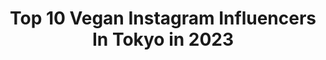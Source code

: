 ---
title: Top 10 Vegan Instagram Influencers In Tokyo in 2023
description: >-
  Find top vegan Instagram influencers in Tokyo in 2023. Most popular hashtags: #vegan #tokyo #pr #stayhome.
platform: Instagram
hits: 17
text_top: Analyze the most popular Instagram accounts on inBeat.
text_bottom: inBeat aggregates 17 Instagram influencers like this in Tokyo, Japan for you to contact.
profiles:
  - username: "meyou.mae"
    fullname: >-
      Miyu 🦋Tokyo Vegan Girl みゆ
    bio: >-
      𝚃𝚘𝚔𝚢𝚘 𝚋𝚊𝚜𝚎𝚍 𝚖𝚘𝚍𝚎𝚕🗼// 𝚅𝚎𝚐𝚊𝚗・𝙴𝚝𝚑𝚒𝚌𝚊𝚕・𝚂𝚞𝚜𝚝𝚊𝚒𝚗𝚊𝚋𝚕𝚎 𝚕𝚒𝚏𝚎🌏💗//EN&JP 🌏 エシカル // サスティナブル // ヴィーガン 🌱少しずつ、毎日の選択を優しいものに❤️ 👇🏼 𝒀𝒐𝒖𝑻𝒖𝒃𝒆でヴィーガン生活&環境問題などについて発信中！みてね👇🏼
    location: "Japan"
    followers: 14930
    engagement: 820
    commentsToLikes: 0.018054
    id: ck0txuox7kifh0i19d2ja2pxe
    verified: false
    hashtags: "#majesticcasual, #postthepeople, #visualmasterz, #majestic"
  - username: "kellymisawa"
    fullname: >-
      Kelly Misawa | Wellness
    bio: >-
      🇯🇵 x 🇧🇷 ✧ Healthy Recipe Developer 📝 ✧Raw Food & Raw Dessert Chef / Raw Chocolatier👩🏻‍🍳🌱 ✧ 2019•2020 Ambassador @sanai_resort 👙 楽天ルーム⤵️
    location: "Japan"
    followers: 64066
    engagement: 265
    commentsToLikes: 0.035191
    id: ck55n669b5kgr0i112ceoz4ln
    verified: false
    hashtags: "#upf50, #tokyo2020, #kellymisawa, #stayhealthy"
  - username: "tanno_wagashi.hk"
    fullname: >-
      たんの和菓子店・丹野ひかり
    bio: >-
      ⚠️全商品発送は承っておりません🙇🏻‍♂️ 10:00〜17:00(売り切れ次第早じまいします) 横浜市金沢区釜利谷東2-10-1 045-782-8756
    location: "Japan"
    followers: 14422
    engagement: 635
    commentsToLikes: 0.012564
    id: ckaozuj9wngc70i78yj9whzq6
    verified: false
    hashtags: "#greentea, #wagashi, #japanesesweets, #plantbased"
  - username: "otayukari"
    fullname: >-
      Yukari Ota
    bio: >-
      =Private Acount = #LifeIsBeautiful @organic_table_by_lapaz lifestylist 商品についてのお問い合わせはこちらにお願いいたします🙏🏻↓ @_lifestylist_
    location: "Japan"
    followers: 42195
    engagement: 108
    commentsToLikes: 0.007445
    id: ck6tr5ynox4lu0j71kw27lgmu
    verified: false
    hashtags: "#sustainable, #lifestylist, #organictablebylapaz, #sleepingtokyo"
  - username: "shibuya_yuri"
    fullname: >-
      🇯🇵渋谷ゆり/涉谷由里/Yuri Shibuya
    bio: >-
      Director @almoore_official Japanese/Fitness Trainer(NESTA) 👄Trilingual (中文/English/日本語) 📍東京/上海/台灣/香港/北京 Love&World Peace🌍👨‍👩‍👧‍👦❤️ FiNC ambassador
    location: "Japan"
    followers: 1167411
    engagement: 109
    commentsToLikes: 0.012708
    id: ck6uhv9onbfnm0j71hz8973bs
    verified: true
    hashtags: "#bikini, #loseweight, #motivation, #muscle"
  - username: "ninjacatgirl"
    fullname: >-
      LILI  リリ
    bio: >-
      ・Tokyo, Japan 🇯🇵 ⁣ ・スウェーデン出身⁣ ・フリーモデル & インフルエンサー⁣ お仕事の依頼はDMへ📩⁣ Please DM for inquiries
    location: "Japan"
    followers: 104752
    engagement: 797
    commentsToLikes: 0.035391
    id: ck0u1whdby9bv0i193vusj6lv
    verified: false
    hashtags: "#swedishgirl, #selfie, #auna, #motd"
  - username: "balancedlife.n.y"
    fullname: >-
      Nats Y
    bio: >-
      Tokyo | Balanced & healthy eating, wine, cooking, running, pilates, travel... | Ambassador for asajikan.jp 朝美人アンバサダー 2020 | ぺっこにあ (pecco)
    location: "Japan"
    followers: 2765
    engagement: 1450
    commentsToLikes: 0.213028
    id: ck5higew6ddla0i11lxs1l3pb
    verified: false
    hashtags: "#eatclean, #glutenfree, #eatyourfruits, #plantbaseddiet"
  - username: "nicomaya2525"
    fullname: >-
      笹倉麻耶 Maya Sasakura
    bio: >-
      ♪age.42 #Tokyo ◼︎16タイプパーソナルカラー診断👠 ◼︎メイクレッスン/パーソナルスタイリスト👗 ◼︎#ドイツワインスペシャルアンバサダー ◼︎コスメコンシェルジュ お仕事依頼はDMに📩 美人格上げ無料メールレッスンやってます
    location: "Japan"
    followers: 80361
    engagement: 126
    commentsToLikes: 0.019567
    id: ck0vy4e1k26r40i195ivn9d83
    verified: false
    hashtags: "#brahmin, #40, #pr, #grl"
  - username: "hp_haus"
    fullname: >-
      HP HAUS
    bio: >-
      miniaturist based in Tokyo 2016年〜ミニチュアフード 2019年〜パンデッサン 2020年〜Happy Vegan🍋 プラントベースのモチーフをテーマにミニチュア制作 ↓ホームページから販売先やレッスンに行けます🥰
    location: "Japan"
    followers: 33415
    engagement: 361
    commentsToLikes: 0.008896
    id: ck8t21d31xv3q0j783753f0m3
    verified: false
    hashtags: "#pr, #miniaturefood, #clay, #minne"
  - username: "keijiashizawadesign"
    fullname: >-
      KEIJI ASHIZAWA DESIGN
    bio: >-
      Architecture and design studio in Tokyo Founded by @keijiashizawa @ishinomakilab founder #keijiashizawadesign
    location: "Japan"
    followers: 19056
    engagement: 351
    commentsToLikes: 0.009192
    id: ck15u0rnfkuyc0i19nqju1aey
    verified: false
    hashtags: "#karimokucasestudy, #livingroom, #interiorproject, #japanesearchitecture"
---